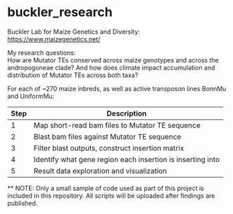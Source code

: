 # buckler_research

Buckler Lab for Maize Genetics and Diversity: https://www.maizegenetics.net/ <br>

My research questions: <br>
How are Mutator TEs conserved across maize genotypes and across the andropogoneae clade? And how does climate impact accumulation and distribution of Mutator TEs across both taxa? <br>

For each of ~270 maize inbreds, as well as active transposon lines BonnMu and UniformMu:

| Step | Description|
| ---- | -----------|
| 1 | Map short-read bam files to Mutator TE sequence |
| 2 | Blast bam files against Mutator TE sequence |
| 3 | Filter blast outputs, construct insertion matrix |
| 4 | Identify what gene region each insertion is inserting into |
| 5 | Result data exploration and visualization | <br>

** NOTE: Only a small sample of code used as part of this project is included in this repository. All scripts will be uploaded after findings are published.
